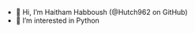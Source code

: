 - 👋 Hi, I’m Haitham Habboush (@Hutch962 on GitHub)
- 👀 I’m interested in Python

<!---
Hutch962/Hutch962 is a ✨ special ✨ repository because its `README.md` (this file) appears on your GitHub profile.
You can click the Preview link to take a look at your changes.
--->

